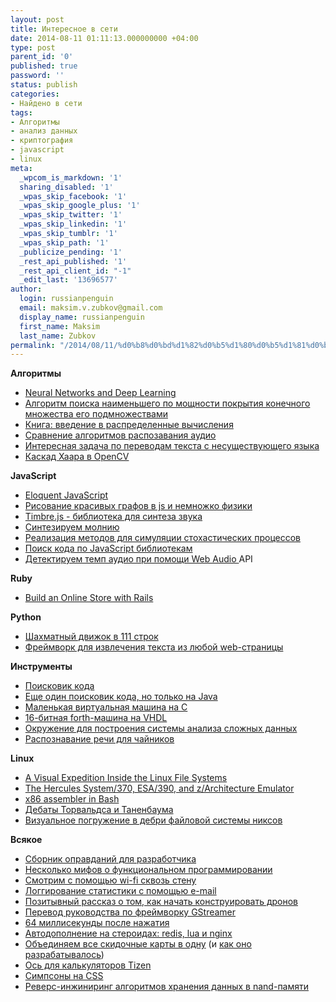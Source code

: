 ```yaml
---
layout: post
title: Интересное в сети
date: 2014-08-11 01:11:13.000000000 +04:00
type: post
parent_id: '0'
published: true
password: ''
status: publish
categories:
- Найдено в сети
tags:
- Алгоритмы
- анализ данных
- криптография
- javascript
- linux
meta:
  _wpcom_is_markdown: '1'
  sharing_disabled: '1'
  _wpas_skip_facebook: '1'
  _wpas_skip_google_plus: '1'
  _wpas_skip_twitter: '1'
  _wpas_skip_linkedin: '1'
  _wpas_skip_tumblr: '1'
  _wpas_skip_path: '1'
  _publicize_pending: '1'
  _rest_api_published: '1'
  _rest_api_client_id: "-1"
  _edit_last: '13696577'
author:
  login: russianpenguin
  email: maksim.v.zubkov@gmail.com
  display_name: russianpenguin
  first_name: Maksim
  last_name: Zubkov
permalink: "/2014/08/11/%d0%b8%d0%bd%d1%82%d0%b5%d1%80%d0%b5%d1%81%d0%bd%d0%be%d0%b5-%d0%b2-%d1%81%d0%b5%d1%82%d0%b8/"
---
```

 **Алгоритмы**

- [Neural Networks and Deep Learning](http://neuralnetworksanddeeplearning.com/ "Neural Networks and Deep Learning")
- [Алгоритм поиска наименьшего по мощности покрытия конечного множества его подмножествами](http://habrahabr.ru/post/225831/ "Алгоритм поиска наименьшего по мощности покрытия конечного множества его подмножествами")
- [Книга: введение в распределенные вычисления](http://books.ifmo.ru/book/1403/vvedenie_v_raspredelennye_vychisleniya.htm "Введение в распределенные вычисления ")
- [Сравнение алгоритмов распозавания аудио](http://habrahabr.ru/post/232463/ "Сравнение алгоритмов распознавания аудио для Second Screen")
- [Интересная задача по переводам текста с несуществующего языка](http://habrahabr.ru/post/227611/ "Лингвистическая загадка. Переводим с «мертвого» языка")
- [Каскад Хаара в OpenCV](http://habrahabr.ru/company/recognitor/blog/228195/ "Работа каскада Хаара в OpenCV в картинках: теория и практика")

**JavaScript**

- [Eloquent JavaScript](http://eloquentjavascript.net/#2nd-ed "Eloquent JavaScript")
- [Рисование красивых графов в js и немножко физики](http://getspringy.com/ "Springy.js")
- [Timbre.js - библиотека для синтеза звука](https://github.com/mohayonao/timbre.js/ "timbre.js")
- [Синтезируем молнию](http://blog.kaistale.com/?p=1340 "Synthesizing thunder using JavaScript")
- [Реализация методов для симуляции стохастических процессов](https://github.com/NathanEpstein/stochastic "stochastic")
- [Поиск кода по JavaScript библиотекам](http://www.jsdb.io/ "The definitive source of the best JavaScript libraries, frameworks, and plugins.")
- [Детектируем темп аудио при помощи Web Audio&nbsp;](http://tech.beatport.com/2014/web-audio/beat-detection-using-web-audio/ "Beat Detection Using JavaScript and the Web Audio API")API

**Ruby**

- [Build an Online Store with Rails](http://www.sitepoint.com/build-online-store-rails/ " Build an Online Store with Rails")

**Python**

- [Шахматный движок в 111 строк](https://github.com/thomasahle/sunfish "Sunfish")
- [Фреймворк для извлечения текста из любой web-страницы](http://textract.readthedocs.org/en/latest/index.html "Textract")

**Инструменты**

- [Поисковик кода](https://searchcode.com/ "SearchCode")
- [Еще один поисковик кода, но только на Java](http://codeexchange.ics.uci.edu/ "Search over 10 million Java classes in GitHub")
- [Маленькая виртуальная машина на C](https://github.com/tekknolagi/carp "CarpVM")
- [16-битная forth-машина на VHDL](https://github.com/inforichland/yafc "YAFC - Yet Another Forth Core")
- [Окружение для построения системы анализа сложных данных](http://tesseradata.org/ "Open Source Environment for Deep Analysis of Large Complex Data")
- [Распознавание речи для чайников](http://habrahabr.ru/post/226143/)

**Linux**

- [A Visual Expedition Inside the Linux File Systems](http://www.cs.jhu.edu/~razvanm/fs-expedition/ " A Visual Expedition Inside the Linux File Systems")
- [The Hercules System/370, ESA/390, and z/Architecture Emulator](http://www.hercules-390.org/ "The Hercules System/370, ESA/390, and z/Architecture Emulator")
- [x86 assembler in Bash](http://lists.gnu.org/archive/html/bug-bash/2001-02/msg00054.html "x86 assembler in Bash")
- [Дебаты Торвальдса и Таненбаума](http://oreilly.com/catalog/opensources/book/appa.html "Open Sources: Voices from the Open Source Revolution")
- [Визуальное погружение в дебри файловой системы никсов](http://www.cs.jhu.edu/~razvanm/fs-expedition/ "A Visual Expedition Inside the Linux File Systems")

**Всякое**

- [Сборник оправданий для разработчика](http://www.codingexcuses.com/ "Оправдания для программиста")
- [Несколько мифов о функциональном программировании](http://www.perlmonks.org/?node_id=450922 "Pissed off about functional programming")
- [Смотрим с помощью wi-fi сквозь стену](http://www.ece.ucsb.edu/~ymostofi/SeeThroughImaging.html "X-Ray Vision for Robots: Seeing Through Walls with Only WiFi")
- [Логгирование статистики с помощью e-mail](http://www.statlogger.com/ "Email-based stat tracking ")
- [Позитывный рассказ о том, как начать конструировать дронов](http://paulstamatiou.com/getting-started-with-drones-quadcopters/ "Getting started with drones")
- [Перевод руководства по фреймворку GStreamer](http://rus-linux.net/MyLDP/BOOKS/gstreamer/00-pred.html "Фреймворк GStreamer. Руководство разработчика приложений.")
- [64 миллисекунды после нажатия](http://habrahabr.ru/post/226897/ "64 миллисекунды после нажатия")
- [Автодополнение на стероидах: redis, lua и nginx](http://www.cucumbertown.com/craft/autocomplete-using-redis-nginx-lua/ "Redis on steroids: Autocomplete using Redis, Nginx and Lua")
- [Объединяем все скидочные карты в одну](http://cardberry.com/ "Cardberry")&nbsp;(и [как оно разрабатывалось](http://habrahabr.ru/company/cardberry/blog/231465/ "Более подробно про динамическую магнитную полосу"))
- [Ось для калькуляторов Tizen](http://www.knightos.org/ "KnightOS An open source OS for TI calculators")
- [Симпсоны на CSS](http://pattle.github.io/simpsons-in-css/ "The Simpsons in CSS")
- [Реверс-инжиниринг алгоритмов хранения данных в nand-памяти](http://joshuawise.com/projects/ndfslave "Reverse Engineering a NAND Flash Device Management Algorithm")

